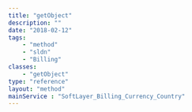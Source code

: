 ```yaml
---
title: "getObject"
description: ""
date: "2018-02-12"
tags:
    - "method"
    - "sldn"
    - "Billing"
classes:
    - "getObject"
type: "reference"
layout: "method"
mainService : "SoftLayer_Billing_Currency_Country"
---
```

